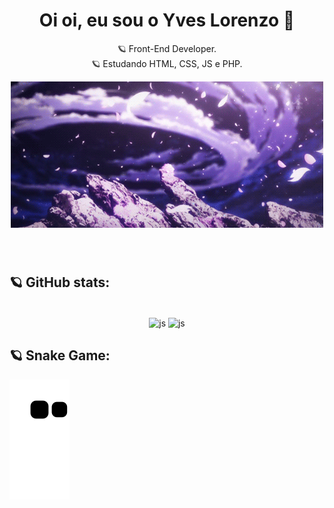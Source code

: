 <header>
 <!--
💫 Introduction:
-->

<h1> Oi oi, eu sou o Yves Lorenzo 🚀 </h1>

🪐 Front-End Developer.
<br>
🪐 Estudando HTML, CSS, JS e PHP.

<!--
👾 Gif:
-->
 
<div align="center">
 <img align="center" src="gif.gif">
</div>
<br>

</header>

<main>

<h2> 🪐 GitHub stats: </h2>
<br>

<!--
📖 Read me status:
-->

  <div align="center">
   <img height=140em align="center" src="https://github-readme-stats.vercel.app/api?username=MonkiisHere&hide=contribs,prs&show_icons=true&theme=midnight-purple" alt="js"/>
   <img height=140em align="center" src="https://github-readme-stats.vercel.app/api/top-langs/?username=MonkiisHere&layout=compact&theme=midnight-purple" alt="js"/>
  </div>

<!--
🐍📊 Snake game contribution chart:
-->

<h2> 🪐 Snake Game: </h2>
 
![Snake animation](https://github.com/DevBatista1/DevBatista1/blob/output/github-contribution-grid-snake.svg)

</main>

